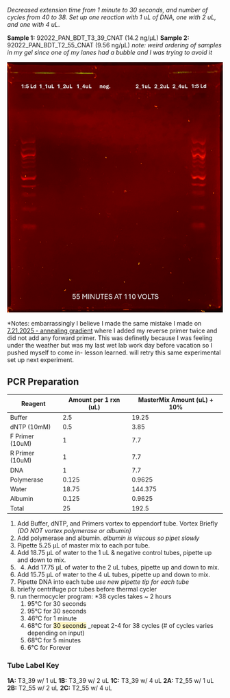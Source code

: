 *Decreased extension time from 1 minute to 30 seconds, and number of cycles from 40 to 38. Set up one reaction with 1 uL of DNA, one with 2 uL, and one with 4 uL*.

**Sample 1:** 92022_PAN_BDT_T3_39_CNAT (14.2 ng/μL)
**Sample 2:** 92022_PAN_BDT_T2_55_CNAT (9.56 ng/μL)
*note: weird ordering of samples in my gel since one of my lanes had a bubble and I was trying to avoid it* 

![](psbA%20Gel%20Images/July30_2025_Gel.png)

*Notes: embarrassingly I believe I made the same mistake I made on [7.21.2025 - annealing gradient](7.21.2025%20-%20annealing%20gradient.md) where I added my reverse primer twice and did not add any forward primer. This was definetly because I was feeling under the weather but was my last wet lab work day before vacation so I pushed myself to come in- lesson learned. will retry this same experimental set up next experiment. 

## PCR Preparation

| Reagent         | Amount per 1 rxn (uL) | MasterMix Amount (uL) + 10% |
| --------------- | --------------------- | --------------------------- |
| Buffer          | 2.5                   | 19.25                       |
| dNTP (10mM)     | 0.5                   | 3.85                        |
| F Primer (10uM) | 1                     | 7.7                         |
| R Primer (10uM) | 1                     | 7.7                         |
| DNA             | 1                     | 7.7                         |
| Polymerase      | 0.125                 | 0.9625                      |
| Water           | 18.75                 | 144.375                     |
| Albumin         | 0.125                 | 0.9625                      |
| Total           | 25                    | 192.5                       |
1. Add Buffer, dNTP, and Primers vortex to eppendorf tube. Vortex Briefly 
*(DO NOT vortex polymerase or albumin)*
2. Add polymerase and albumin. 
*albumin is viscous so pipet slowly*
3. Pipette 5.25 µL of master mix to each pcr tube.
4. Add 18.75 µL of water to the 1 uL & negative control tubes, pipette up and down to mix.
5. 4. Add 17.75 µL of water to the 2 uL tubes, pipette up and down to mix.
6. Add 15.75 µL of water to the 4 uL tubes, pipette up and down to mix.
7. Pipette DNA into each  tube
*use new pipette tip for each tube*
8. briefly centrifuge pcr tubes before thermal cycler
9. run thermocycler program: *38 cycles takes ~ 2 hours
    1. 95°C for 30 seconds
    2. 95°C for 30 seconds
    3. 46°C for 1 minute
    4. 68°C for <mark style="background: #FFF3A3A6;">30 seconds</mark> _repeat 2-4 for 38 cycles (# of cycles varies depending on input)
    5. 68°C for 5 minutes
    6. 6°C for Forever

### Tube Label Key 
**1A:** T3_39 w/ 1 uL
**1B:** T3_39 w/ 2 uL 
**1C:** T3_39 w/ 4 uL 
**2A:** T2_55 w/ 1 uL
**2B:** T2_55 w/ 2 uL
**2C:** T2_55 w/ 4 uL
 